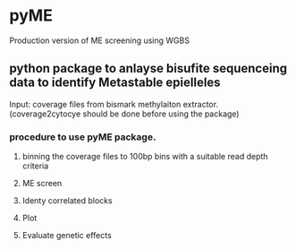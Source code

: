 # pyME
Production version of ME screening using WGBS


## python package to anlayse bisufite sequenceing data to identify Metastable epielleles

Input: coverage files from bismark methylaiton extractor. (coverage2cytocye should be done before using the package)

### procedure to use pyME package.

1. binning the coverage files to 100bp bins with a suitable read depth criteria

2. ME screen

3. Identy correlated blocks

4. Plot

5. Evaluate genetic effects
